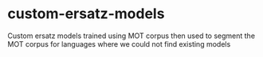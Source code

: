 # custom-ersatz-models
Custom ersatz models trained using MOT corpus then used to segment the MOT corpus for languages where we could not find existing models

